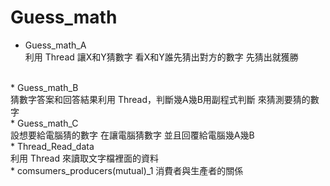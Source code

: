 # Guess_math

* Guess_math_A </br>
利用 Thread 讓X和Y猜數字 看X和Y誰先猜出對方的數字 先猜出就獲勝
</br>
* Guess_math_B </br>
猜數字答案和回答結果利用 Thread，判斷幾A幾B用副程式判斷 來猜測要猜的數字
</br>
* Guess_math_C </br>
設想要給電腦猜的數字 在讓電腦猜數字 並且回覆給電腦幾A幾B
</br>
* Thread_Read_data </br>
利用 Thread 來讀取文字檔裡面的資料
</br>
* comsumers_producers(mutual)_1
消費者與生產者的關係


